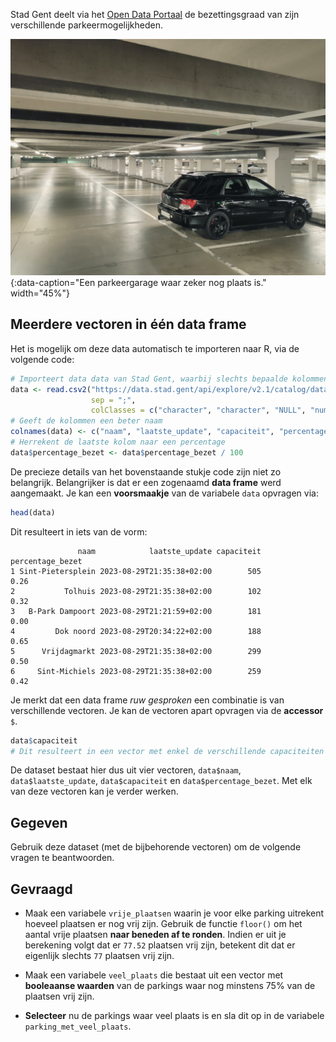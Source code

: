 Stad Gent deelt via het <a href="https://data.stad.gent/explore/dataset/bezetting-parkeergarages-real-time" target="_blank">Open Data Portaal</a> de bezettingsgraad van zijn verschillende parkeermogelijkheden.

![Een parkeergarage waar zeker nog plaats is.](media/adrien-fu.jpg "Foto door Adrien Fu op Unsplash."){:data-caption="Een parkeergarage waar zeker nog plaats is." width="45%"}

## Meerdere vectoren in één data frame

Het is mogelijk om deze data automatisch te importeren naar R, via de volgende code:

```R
# Importeert data data van Stad Gent, waarbij slechts bepaalde kolommen geslecteerd worden
data <- read.csv2("https://data.stad.gent/api/explore/v2.1/catalog/datasets/bezetting-parkeergarages-real-time/exports/csv?lang=nl&timezone=Europe%2FBrussels&use_labels=true&delimiter=%3B",
                  sep = ";",
                  colClasses = c("character", "character", "NULL", "numeric", "numeric", rep("NULL", 14)) )
# Geeft de kolommen een beter naam
colnames(data) <- c("naam", "laatste_update", "capaciteit", "percentage_bezet")
# Herrekent de laatste kolom naar een percentage
data$percentage_bezet <- data$percentage_bezet / 100
```
De precieze details van het bovenstaande stukje code zijn niet zo belangrijk. Belangrijker is dat er een zogenaamd **data frame** werd aangemaakt.
Je kan een **voorsmaakje** van de variabele `data` opvragen via:

```R
head(data)
```

Dit resulteert in iets van de vorm:

```
               naam            laatste_update capaciteit percentage_bezet
1 Sint-Pietersplein 2023-08-29T21:35:38+02:00        505             0.26
2           Tolhuis 2023-08-29T21:35:38+02:00        102             0.32
3   B-Park Dampoort 2023-08-29T21:21:59+02:00        181             0.00
4         Dok noord 2023-08-29T20:34:22+02:00        188             0.65
5      Vrijdagmarkt 2023-08-29T21:35:38+02:00        299             0.50
6     Sint-Michiels 2023-08-29T21:35:38+02:00        259             0.42
```

Je merkt dat een data frame *ruw gesproken* een combinatie is van verschillende vectoren. Je kan de vectoren apart opvragen via de **accessor** `$`.

```R
data$capaciteit
# Dit resulteert in een vector met enkel de verschillende capaciteiten
```

De dataset bestaat hier dus uit vier vectoren, `data$naam`, `data$laatste_update`, `data$capaciteit` en `data$percentage_bezet`. Met elk van deze vectoren kan je verder werken.

## Gegeven

Gebruik deze dataset (met de bijbehorende vectoren) om de volgende vragen te beantwoorden.

## Gevraagd

- Maak een variabele `vrije_plaatsen` waarin je voor elke parking uitrekent hoeveel plaatsen er nog vrij zijn. Gebruik de functie `floor()` om het aantal vrije plaatsen **naar beneden af te ronden**. Indien er uit je berekening volgt dat er `77.52` plaatsen vrij zijn, betekent dit dat er eigenlijk slechts `77` plaatsen vrij zijn.

- Maak een variabele `veel_plaats` die bestaat uit een vector met **booleaanse waarden** van de parkings waar nog minstens 75% van de plaatsen vrij zijn.

- **Selecteer** nu de parkings waar veel plaats is en sla dit op in de variabele `parking_met_veel_plaats`.